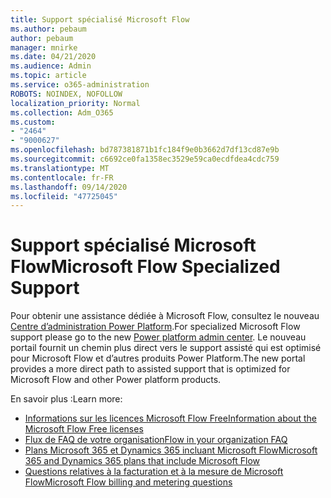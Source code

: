 ```yaml
---
title: Support spécialisé Microsoft Flow
ms.author: pebaum
author: pebaum
manager: mnirke
ms.date: 04/21/2020
ms.audience: Admin
ms.topic: article
ms.service: o365-administration
ROBOTS: NOINDEX, NOFOLLOW
localization_priority: Normal
ms.collection: Adm_O365
ms.custom:
- "2464"
- "9000627"
ms.openlocfilehash: bd787381871b1fc184f9e0b3662d7df13cd87e9b
ms.sourcegitcommit: c6692ce0fa1358ec3529e59ca0ecdfdea4cdc759
ms.translationtype: MT
ms.contentlocale: fr-FR
ms.lasthandoff: 09/14/2020
ms.locfileid: "47725045"
---
```

# <a name="microsoft-flow-specialized-support"></a><span data-ttu-id="2345e-102">Support spécialisé Microsoft Flow</span><span class="sxs-lookup"><span data-stu-id="2345e-102">Microsoft Flow Specialized Support</span></span>

<span data-ttu-id="2345e-103">Pour obtenir une assistance dédiée à Microsoft Flow, consultez le nouveau [Centre d’administration Power Platform](https://aka.ms/flowadminsupport).</span><span class="sxs-lookup"><span data-stu-id="2345e-103">For specialized Microsoft Flow support please go to the new [Power platform admin center](https://aka.ms/flowadminsupport).</span></span> <span data-ttu-id="2345e-104">Le nouveau portail fournit un chemin plus direct vers le support assisté qui est optimisé pour Microsoft Flow et d’autres produits Power Platform.</span><span class="sxs-lookup"><span data-stu-id="2345e-104">The new portal provides a more direct path to assisted support that is optimized for Microsoft Flow and other Power platform products.</span></span>

<span data-ttu-id="2345e-105">En savoir plus :</span><span class="sxs-lookup"><span data-stu-id="2345e-105">Learn more:</span></span>
- [<span data-ttu-id="2345e-106">Informations sur les licences Microsoft Flow Free</span><span class="sxs-lookup"><span data-stu-id="2345e-106">Information about the Microsoft Flow Free licenses</span></span>](https://go.microsoft.com/fwlink/?linkid=2095610)
- [<span data-ttu-id="2345e-107">Flux de FAQ de votre organisation</span><span class="sxs-lookup"><span data-stu-id="2345e-107">Flow in your organization FAQ</span></span>](https://go.microsoft.com/fwlink/?linkid=2072608)
- [<span data-ttu-id="2345e-108">Plans Microsoft 365 et Dynamics 365 incluant Microsoft Flow</span><span class="sxs-lookup"><span data-stu-id="2345e-108">Microsoft 365 and Dynamics 365 plans that include Microsoft Flow</span></span>](https://go.microsoft.com/fwlink/?linkid=2072406)
- [<span data-ttu-id="2345e-109">Questions relatives à la facturation et à la mesure de Microsoft Flow</span><span class="sxs-lookup"><span data-stu-id="2345e-109">Microsoft Flow billing and metering questions</span></span>](https://go.microsoft.com/fwlink/?linkid=2072612)